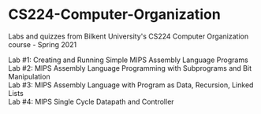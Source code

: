 # CS224-Computer-Organization
Labs and quizzes from Bilkent University's CS224 Computer Organization course - Spring 2021  
  
Lab #1: Creating and Running Simple MIPS Assembly Language Programs  
Lab #2: MIPS Assembly Language Programming with Subprograms and Bit Manipulation  
Lab #3: MIPS Assembly Language with Program as Data, Recursion, Linked Lists  
Lab #4: MIPS Single Cycle Datapath and Controller
